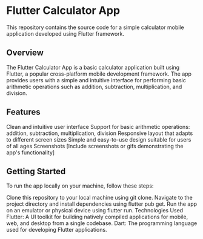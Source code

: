 # Flutter Calculator App
This repository contains the source code for a simple calculator mobile application developed using Flutter framework.

## Overview
The Flutter Calculator App is a basic calculator application built using Flutter, a popular cross-platform mobile development framework. The app provides users with a simple and intuitive interface for performing basic arithmetic operations such as addition, subtraction, multiplication, and division.

## Features
Clean and intuitive user interface
Support for basic arithmetic operations: addition, subtraction, multiplication, division
Responsive layout that adapts to different screen sizes
Simple and easy-to-use design suitable for users of all ages
Screenshots
[Include screenshots or gifs demonstrating the app's functionality]

## Getting Started
To run the app locally on your machine, follow these steps:

Clone this repository to your local machine using git clone.
Navigate to the project directory and install dependencies using flutter pub get.
Run the app on an emulator or physical device using flutter run.
Technologies Used
Flutter: A UI toolkit for building natively compiled applications for mobile, web, and desktop from a single codebase.
Dart: The programming language used for developing Flutter applications.
